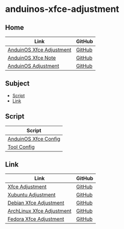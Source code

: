 

# anduinos-xfce-adjustment




## Home

| Link | GitHub |
| ---- | ------ |
| [AnduinOS Xfce Adjustment](https://samwhelp.github.io/anduinos-xfce-adjustment/) | [GitHub](https://github.com/samwhelp/anduinos-xfce-adjustment) |
| [AnduinOS Xfce Note](https://samwhelp.github.io/note-about-anduinos-xfce/) | [GitHub](https://github.com/samwhelp/note-about-anduinos-xfce) |
| [AnduinOS Adjustment](https://samwhelp.github.io/anduinos-adjustment/) | [GitHub](https://github.com/samwhelp/anduinos-adjustment) |




## Subject

* [Script](#script)
* [Link](#link)




## Script

| Script |
| ------ |
| [AnduinOS Xfce Config](https://github.com/samwhelp/anduinos-xfce-adjustment/tree/main/prototype/main/xfce-config/full/Main) |
| [Tool Config](https://github.com/samwhelp/anduinos-adjustment/tree/main/prototype/main/tool-config/part) |




## Link

| Link | GitHub |
| ---- | ------ |
| [Xfce Adjustment](https://samwhelp.github.io/xfce-adjustment/) | [GitHub](https://github.com/samwhelp/xfce-adjustment) |
| [Xubuntu Adjustment](https://samwhelp.github.io/xubuntu-adjustment/) | [GitHub](https://github.com/samwhelp/xubuntu-adjustment) |
| [Debian Xfce Adjustment](https://samwhelp.github.io/debian-xfce-adjustment/) | [GitHub](https://github.com/samwhelp/debian-xfce-adjustment) |
| [ArchLinux Xfce Adjustment](https://samwhelp.github.io/archlinux-xfce-adjustment/) | [GitHub](https://github.com/samwhelp/archlinux-xfce-adjustment) |
| [Fedora Xfce Adjustment](https://samwhelp.github.io/fedora-xfce-adjustment/) | [GitHub](https://github.com/samwhelp/fedora-xfce-adjustment) |
